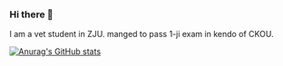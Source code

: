 ### Hi there 👋

<!--
**beef-potato/beef-potato** is a ✨ _special_ ✨ repository because its `README.md` (this file) appears on your GitHub profile.

Here are some ideas to get you started:

- 🔭 I’m currently working on ...
- 🌱 I’m currently learning ...
- 👯 I’m looking to collaborate on ...
- 🤔 I’m looking for help with ...
- 💬 Ask me about ...
- 📫 How to reach me: ...
- 😄 Pronouns: ...
- ⚡ Fun fact: ...
-->

I am a vet student in ZJU. manged to pass 1-ji exam in kendo of CKOU.

[![Anurag's GitHub stats](https://github-readme-stats.vercel.app/api?username=beef-potato&show_icons=true&theme=swift)](https://github.com/beef-potato/github-readme-stats)
